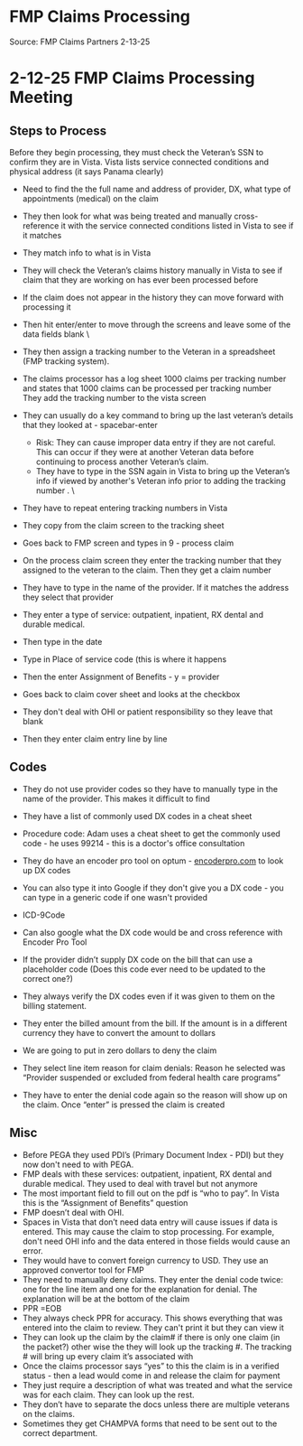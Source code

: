 # FMP Claims Processing 
Source: FMP Claims Partners
2-13-25

# 2-12-25 FMP Claims Processing Meeting


## Steps to Process

Before they begin processing, they must check the Veteran’s SSN to confirm they are in Vista.  Vista lists service connected conditions and physical address (it says Panama clearly)



* Need to find the the full name and address of provider, DX, what type of appointments (medical) on the claim 


* They then look for what was being treated and manually cross-reference it with the service connected conditions listed in Vista to see if it matches



* They match info to what is in Vista

* They will check the Veteran’s claims history manually in Vista to see if claim that they are working on has ever been processed before
* If the claim does not appear in the history they can move forward with processing it



* Then hit enter/enter to move through the screens and leave some of the data fields blank \



* They then assign a tracking number to the Veteran in a spreadsheet (FMP tracking system). 
* The claims processor has a log sheet 1000 claims per tracking number and states that 1000 claims can be processed per tracking number \
They add the tracking number to the vista screen



* They can usually do a key command to bring up the last veteran’s details that they looked at - spacebar-enter


    * Risk: They can cause improper data entry if they are not careful. This can occur if they were at another Veteran data before continuing to process another Veteran’s claim.
    * They have to type in the SSN again in Vista to bring up the Veteran’s info if viewed by another's Veteran info prior to adding the tracking number .  \
 



* They have to repeat entering tracking numbers in Vista 


* They copy from the claim screen to the tracking sheet


* Goes back to FMP screen and types in 9 - process claim


* On the process claim screen they enter the tracking number that they assigned to the veteran to the claim. Then they get a claim number


* They have to type in the name of the provider. If it matches the address they select that provider


* They enter a type of service:  outpatient, inpatient, RX dental and durable medical. 


* Then type in the date 


* Type in Place of service code (this is where it happens


* Then the enter Assignment of Benefits - y = provider


* Goes back to claim cover sheet and looks at the checkbox


* They don't deal with OHI or patient responsibility so they leave that blank


* Then they enter claim entry line by line

## Codes
* They do not use provider codes so they have to manually type in the name of the provider. This makes it difficult to find
* They have a list of commonly used DX codes in a cheat sheet



* Procedure code: Adam uses a cheat sheet to get the commonly used code - he uses 99214 - this is a doctor's office consultation 


* They do have an encoder pro tool on optum - [encoderpro.com](http://encoderpro.com/) to look up DX codes


* You can also type it into Google if they don't give you a DX code - you can type in a generic code if one wasn't provided


* ICD-9Code


* Can also google what the DX code would be and cross reference with Encoder Pro Tool
* If the provider didn’t supply DX code on the bill that can use a placeholder code (Does this code ever need to be updated to the correct one?)
* They always verify the DX codes even if it was given to them on the billing statement.



* They enter the billed amount from the bill. If the amount is in a different currency they have to convert the amount to dollars


* We are going to put in zero dollars to deny the claim


* They select line item reason for claim denials: Reason he selected was “Provider suspended or excluded from federal health care programs”


* They have to enter the denial code again so the reason will show up on the claim. Once “enter” is pressed the claim is created

## Misc
* Before PEGA they used PDI’s (Primary Document Index - PDI) but they now don't need to with PEGA.
* FMP deals with these services: outpatient, inpatient, RX dental and durable medical. They used to deal with travel but not anymore
* The most important field to fill out on the pdf is “who to pay”. In Vista this is the “Assignment of Benefits” question
* FMP doesn’t deal with OHI.
* Spaces in Vista that don’t need data entry will cause issues if data is entered. This may cause the claim to stop processing. For example, don't need OHI info and the data entered in those fields would cause an error. 
* They would have to convert foreign currency to USD. They use an approved convertor tool for FMP
* They need to manually deny claims. They enter the denial code twice: one for the line item and one for the explanation for denial. The explanation will be at the bottom of the claim
* PPR =EOB
* They always check PPR for accuracy. This shows everything that was entered into the claim to review. They can't print it but they can view it 
* They can look up the claim by the claim# if there is only one claim (in the packet?) other wise the they will look up the tracking #. The tracking # will bring up every claim it’s associated with
* Once the claims processor says “yes” to this the claim is in a verified status - then a lead would come in and release the claim for payment
* They just require a description of what was treated and what the service was for each claim. They can look up the rest.
* They don’t  have to separate the docs unless there are multiple veterans on the claims.
* Sometimes they get CHAMPVA forms that need to be sent out to the correct department.

 


